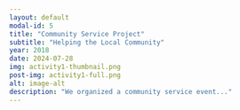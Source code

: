 ```yaml
---
layout: default
modal-id: 5
title: "Community Service Project"
subtitle: "Helping the Local Community"
year: 2018
date: 2024-07-28
img: activity1-thumbnail.png
post-img: activity1-full.png
alt: image-alt
description: "We organized a community service event..."
---
```

